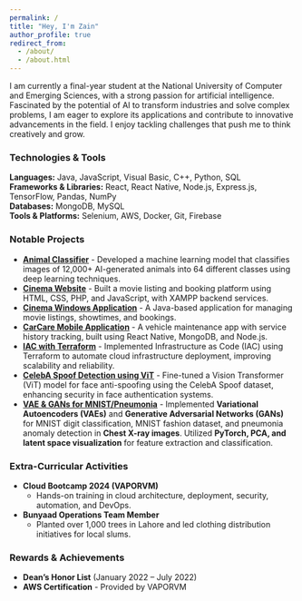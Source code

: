 ```yaml
---
permalink: /
title: "Hey, I'm Zain"
author_profile: true
redirect_from: 
  - /about/
  - /about.html
---
```


I am currently a final-year student at the National University of Computer and Emerging Sciences, with a strong passion for artificial intelligence. Fascinated by the potential of AI to transform industries and solve complex problems, I am eager to explore its applications and contribute to innovative advancements in the field. I enjoy tackling challenges that push me to think creatively and grow.

### Technologies & Tools  
**Languages:** Java, JavaScript, Visual Basic, C++, Python, SQL  
**Frameworks & Libraries:** React, React Native, Node.js, Express.js, TensorFlow, Pandas, NumPy  
**Databases:** MongoDB, MySQL  
**Tools & Platforms:** Selenium, AWS, Docker, Git, Firebase  

### Notable Projects  
- **[Animal Classifier](https://github.com/ZeeJ935/Animal-Classifier)** - Developed a machine learning model that classifies images of 12,000+ AI-generated animals into 64 different classes using deep learning techniques.  
- **[Cinema Website](https://github.com/ZeeJ935/Cinema-Website)** - Built a movie listing and booking platform using HTML, CSS, PHP, and JavaScript, with XAMPP backend services.  
- **[Cinema Windows Application](https://github.com/ZeeJ935/Cinema-Windows-Application)** - A Java-based application for managing movie listings, showtimes, and bookings.  
- **[CarCare Mobile Application](https://github.com/ZeeJ935/CarCare-Mobile-Application)** - A vehicle maintenance app with service history tracking, built using React Native, MongoDB, and Node.js.  
- **[IAC with Terraform](https://github.com/ZeeJ935/IAC-with-Terraform)** - Implemented Infrastructure as Code (IAC) using Terraform to automate cloud infrastructure deployment, improving scalability and reliability.  
- **[CelebA Spoof Detection using ViT](https://github.com/ZeeJ935/VIT)** - Fine-tuned a Vision Transformer (ViT) model for face anti-spoofing using the CelebA Spoof dataset, enhancing security in face authentication systems.  
- **[VAE & GANs for MNIST/Pneumonia](https://github.com/ZeeJ935/VAE-and-GANS)** - Implemented **Variational Autoencoders (VAEs)** and **Generative Adversarial Networks (GANs)** for MNIST digit classification, MNIST fashion dataset, and pneumonia anomaly detection in **Chest X-ray images**. Utilized **PyTorch, PCA, and latent space visualization** for feature extraction and classification.  


### Extra-Curricular Activities  
- **Cloud Bootcamp 2024 (VAPORVM)**
  - Hands-on training in cloud architecture, deployment, security, automation, and DevOps.  
- **Bunyaad Operations Team Member**  
  - Planted over 1,000 trees in Lahore and led clothing distribution initiatives for local slums.  

### Rewards & Achievements  
- **Dean’s Honor List** (January 2022 – July 2022)  
- **AWS Certification** - Provided by VAPORVM
